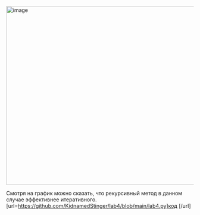 <img width="640" height="480" alt="image" src="https://github.com/user-attachments/assets/eff51d6b-da75-4176-8f23-86e21b944a2b" />

Смотря на график можно сказать, что рекурсивный метод в данном случае эффективнее итеративного.
[url=https://github.com/KidnamedStinger/lab4/blob/main/lab4.py]код [/url]
